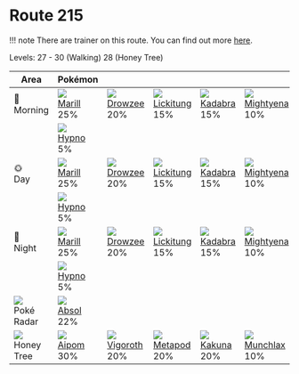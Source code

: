# Route 215

!!! note
    There are trainer on this route. You can find out more [here](../../trainer_changes/route_215/).

Levels: 27 - 30 (Walking) 28 (Honey Tree)

Area                           | Pokémon                          | &nbsp;                           | &nbsp;                           | &nbsp;                           | &nbsp;                           | &nbsp;
---                            | ---                              | ---                              | ---                              | ---                              | ---                              | ---
🌅<br>Morning                   | ![][183]<br> [Marill]<br> 25%   | ![][096]<br> [Drowzee]<br> 20%  | ![][108]<br> [Lickitung]<br> 15%| ![][064]<br> [Kadabra]<br> 15%  | ![][262]<br> [Mightyena]<br> 10%| ![][264]<br> [Linoone]<br> 10%
&nbsp;                         | ![][097]<br> [Hypno]<br> 5%
🌞<br>Day                       | ![][183]<br> [Marill]<br> 25%   | ![][096]<br> [Drowzee]<br> 20%  | ![][108]<br> [Lickitung]<br> 15%| ![][064]<br> [Kadabra]<br> 15%  | ![][262]<br> [Mightyena]<br> 10%| ![][264]<br> [Linoone]<br> 10%
&nbsp;                         | ![][097]<br> [Hypno]<br> 5%
🌙<br>Night                     | ![][183]<br> [Marill]<br> 25%   | ![][096]<br> [Drowzee]<br> 20%  | ![][108]<br> [Lickitung]<br> 15%| ![][064]<br> [Kadabra]<br> 15%  | ![][262]<br> [Mightyena]<br> 10%| ![][264]<br> [Linoone]<br> 10%
&nbsp;                         | ![][097]<br> [Hypno]<br> 5%
![][poke-radar]<br> Poké Radar | ![][359]<br> [Absol]<br> 22%
![][honey]<br> Honey Tree      | ![][190]<br> [Aipom]<br> 30%    | ![][288]<br> [Vigoroth]<br> 20% | ![][011]<br> [Metapod]<br> 20%  | ![][014]<br> [Kakuna]<br> 20%   | ![][446]<br> [Munchlax]<br> 10%


[Metapod]: ../../pokemon_changes/011/
[Kakuna]: ../../pokemon_changes/014/
[Kadabra]: ../../pokemon_changes/064/
[Drowzee]: ../../pokemon_changes/096/
[Hypno]: ../../pokemon_changes/097/
[Lickitung]: ../../pokemon_changes/108/
[Marill]: ../../pokemon_changes/183/
[Aipom]: ../../pokemon_changes/190/
[Mightyena]: ../../pokemon_changes/262/
[Linoone]: ../../pokemon_changes/264/
[Vigoroth]: ../../pokemon_changes/288/
[Absol]: ../../pokemon_changes/359/
[Munchlax]: ../../pokemon_changes/446/
[honey]: ../img/items/honey.png
[poke-radar]: ../img/items/poke-radar.png
[011]: ../img/pokemon/011.png
[014]: ../img/pokemon/014.png
[064]: ../img/pokemon/064.png
[096]: ../img/pokemon/096.png
[097]: ../img/pokemon/097.png
[108]: ../img/pokemon/108.png
[183]: ../img/pokemon/183.png
[190]: ../img/pokemon/190.png
[262]: ../img/pokemon/262.png
[264]: ../img/pokemon/264.png
[288]: ../img/pokemon/288.png
[359]: ../img/pokemon/359.png
[446]: ../img/pokemon/446.png
